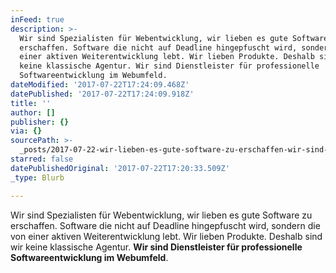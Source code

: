 ```yaml
---
inFeed: true
description: >-
  Wir sind Spezialisten für Webentwicklung, wir lieben es gute Software zu
  erschaffen. Software die nicht auf Deadline hingepfuscht wird, sondern die von
  einer aktiven Weiterentwicklung lebt. Wir lieben Produkte. Deshalb sind wir
  keine klassische Agentur. Wir sind Dienstleister für professionelle
  Softwareentwicklung im Webumfeld.
dateModified: '2017-07-22T17:24:09.468Z'
datePublished: '2017-07-22T17:24:09.918Z'
title: ''
author: []
publisher: {}
via: {}
sourcePath: >-
  _posts/2017-07-22-wir-lieben-es-gute-software-zu-erschaffen-wir-sind-speziali.md
starred: false
datePublishedOriginal: '2017-07-22T17:20:33.509Z'
_type: Blurb

---
```

Wir sind Spezialisten für Webentwicklung, wir lieben es gute Software zu erschaffen. Software die nicht auf Deadline hingepfuscht wird, sondern die von einer aktiven Weiterentwicklung lebt. Wir lieben Produkte. Deshalb sind wir keine klassische Agentur. **Wir sind Dienstleister für professionelle Softwareentwicklung im Webumfeld**.